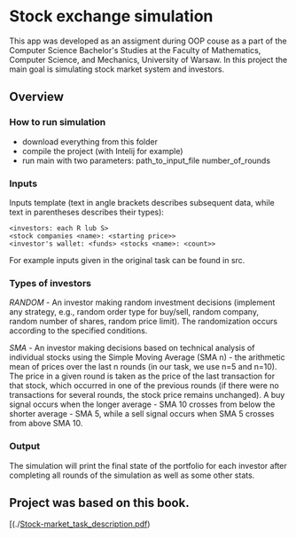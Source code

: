 # Stock exchange simulation

This app was developed as an assigment during OOP couse as a part of the Computer Science Bachelor's Studies at the Faculty of Mathematics, Computer Science, and Mechanics, University of Warsaw.
In this project the main goal is simulating stock market system and investors.

## Overview
### How to run simulation
- download everything from this folder
- compile the project (with Intelij for example)
- run main with two parameters: path_to_input_file number_of_rounds

### Inputs
Inputs template (text in angle brackets describes subsequent data, while text in parentheses describes their types):

```
<investors: each R lub S>
<stock companies <name>: <starting price>>
<investor's wallet: <funds> <stocks <name>: <count>>
```
For example inputs given in the original task can be found in src.

### Types of investors
*RANDOM* - An investor making random investment decisions (implement any strategy, e.g., random order type for buy/sell, random company, random number of shares, random price limit). The randomization occurs according to the specified conditions.

*SMA* - An investor making decisions based on technical analysis of individual stocks using the Simple Moving Average (SMA n) - the arithmetic mean of prices over the last n rounds (in our task, we use n=5 and n=10). The price in a given round is taken as the price of the last transaction for that stock, which occurred in one of the previous rounds (if there were no transactions for several rounds, the stock price remains unchanged). A buy signal occurs when the longer average - SMA 10 crosses from below the shorter average - SMA 5, while a sell signal occurs when SMA 5 crosses from above SMA 10.

### Output
The simulation will print the final state of the portfolio for each investor after completing all rounds of the simulation as well as some other stats.

## Project was based on this book.
[(./[Stock-market_task_description.pdf](https://www.gpw.pl/pub/images/prezentacje/system_obrotu.pdf))
